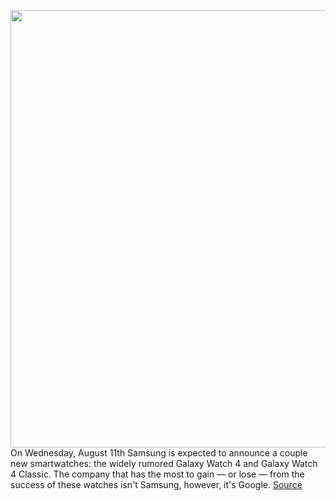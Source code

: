 <img src='https://cdn.vox-cdn.com/thumbor/4oRTveGWDKFUZYafIgWzhO9gJ18=/0x0:1600x1066/1200x800/filters:focal(672x405:928x661)/cdn.vox-cdn.com/uploads/chorus_image/image/69703623/Samsung_Galaxy_Watch_4_Classic_AH_02_1420x799.0.jpg' width='700px' /><br/>
On Wednesday, August 11th Samsung is expected to announce a couple new smartwatches: the widely rumored Galaxy Watch 4 and Galaxy Watch 4 Classic. The company that has the most to gain — or lose — from the success of these watches isn't Samsung, however, it's Google.
<a href='https://www.theverge.com/2021/8/10/22617462/galaxy-watch-4-classic-samsung-apple-watch-google-ecosystem'> Source <a/>